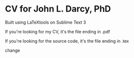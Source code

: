 # CV for John L. Darcy, PhD

Built using LaTeXtools on Sublime Text 3

If you're looking for my CV, it's the file ending in .pdf

If you're looking for the source code, it's the file ending in .tex

change